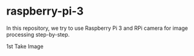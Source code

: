 # raspberry-pi-3

In this repository, we try to use Raspberry Pi 3 and RPi camera for image processing step-by-step. 

1st Take Image